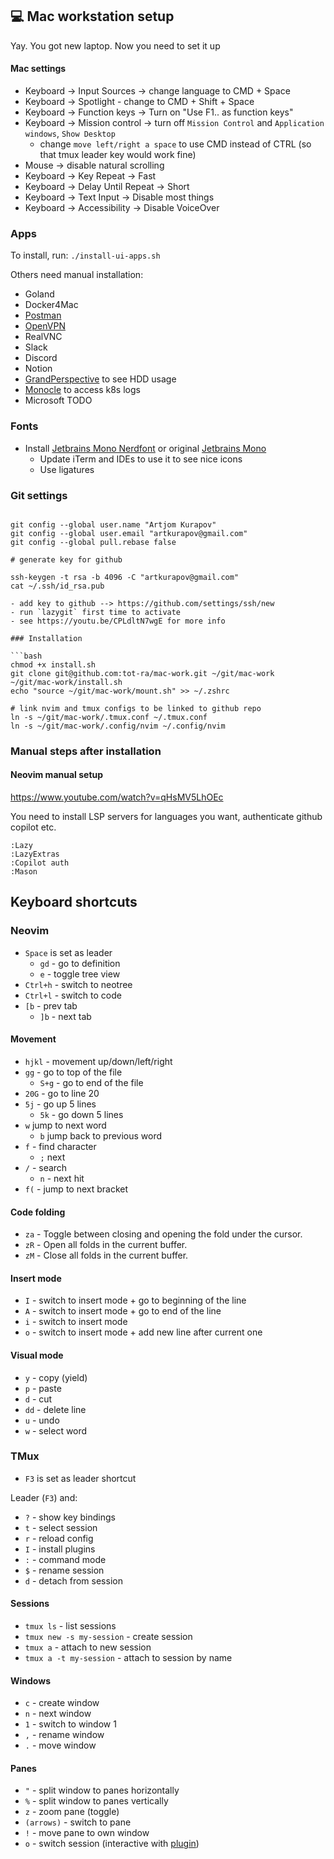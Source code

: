 ## 💻 Mac workstation setup

Yay. You got new laptop. Now you need to set it up

#### Mac settings

- Keyboard -> Input Sources -> change language to CMD + Space
- Keyboard -> Spotlight - change to CMD + Shift + Space
- Keyboard -> Function keys -> Turn on "Use F1.. as function keys"
- Keyboard -> Mission control -> turn off `Mission Control` and `Application windows`, `Show Desktop`
  - change `move left/right a space` to use CMD instead of CTRL
    (so that tmux leader key would work fine)
- Mouse -> disable natural scrolling
- Keyboard -> Key Repeat -> Fast
- Keyboard -> Delay Until Repeat -> Short
- Keyboard -> Text Input -> Disable most things
- Keyboard -> Accessibility -> Disable VoiceOver

### Apps

To install, run: `./install-ui-apps.sh`

Others need manual installation:

- Goland
- Docker4Mac
- [Postman](https://www.postman.com/downloads/)
- [OpenVPN](https://openvpn.net/downloads/openvpn-connect-latest.dmg)
- RealVNC
- Slack
- Discord
- Notion
- [GrandPerspective](https://grandperspectiv.sourceforge.net/) to see HDD usage
- [Monocle](https://monokle.io/download) to access k8s logs
- Microsoft TODO

### Fonts

- Install [Jetbrains Mono Nerdfont](https://www.nerdfonts.com/font-downloads) or original [Jetbrains Mono](https://www.jetbrains.com/lp/mono/)
  - Update iTerm and IDEs to use it to see nice icons
  - Use ligatures

### Git settings

````

git config --global user.name "Artjom Kurapov"
git config --global user.email "artkurapov@gmail.com"
git config --global pull.rebase false

# generate key for github

ssh-keygen -t rsa -b 4096 -C "artkurapov@gmail.com"
cat ~/.ssh/id_rsa.pub

- add key to github --> https://github.com/settings/ssh/new
- run `lazygit` first time to activate
- see https://youtu.be/CPLdltN7wgE for more info

### Installation

```bash
chmod +x install.sh
git clone git@github.com:tot-ra/mac-work.git ~/git/mac-work
~/git/mac-work/install.sh
echo "source ~/git/mac-work/mount.sh" >> ~/.zshrc

# link nvim and tmux configs to be linked to github repo
ln -s ~/git/mac-work/.tmux.conf ~/.tmux.conf
ln -s ~/git/mac-work/.config/nvim ~/.config/nvim
````

### Manual steps after installation

#### Neovim manual setup

https://www.youtube.com/watch?v=qHsMV5LhOEc

You need to install LSP servers for languages you want, authenticate github copilot etc.

```
:Lazy
:LazyExtras
:Copilot auth
:Mason
```

## Keyboard shortcuts

### Neovim

- `Space` is set as leader
  - `gd` - go to definition
  - `e` - toggle tree view
- `Ctrl+h` - switch to neotree
- `Ctrl+l` - switch to code
- `[b` - prev tab
  - `]b` - next tab

#### Movement

- `hjkl` - movement up/down/left/right
- `gg` - go to top of the file
  - `S+g` - go to end of the file
- `20G` - go to line 20
- `5j` - go up 5 lines
  - `5k` - go down 5 lines
- `w` jump to next word
  - `b` jump back to previous word
- `f` - find character
  - `;` next
- `/` - search
  - `n` - next hit
- `f(` - jump to next bracket

#### Code folding

- `za` - Toggle between closing and opening the fold under the cursor.
- `zR` - Open all folds in the current buffer.
- `zM` - Close all folds in the current buffer.

#### Insert mode

- `I` - switch to insert mode + go to beginning of the line
- `A` - switch to insert mode + go to end of the line
- `i` - switch to insert mode
- `o` - switch to insert mode + add new line after current one

#### Visual mode

- `y` - copy (yield)
- `p` - paste
- `d` - cut
- `dd` - delete line
- `u` - undo
- `w` - select word

### TMux

- `F3` is set as leader shortcut

Leader (`F3`) and:

- `?` - show key bindings
- `t` - select session
- `r` - reload config
- `I` - install plugins
- `:` - command mode
- `$` - rename session
- `d` - detach from session

#### Sessions

- `tmux ls` - list sessions
- `tmux new -s my-session` - create session
- `tmux a` - attach to new session
- `tmux a -t my-session` - attach to session by name

#### Windows

- `c` - create window
- `n` - next window
- `1` - switch to window 1
- `,` - rename window
- `.` - move window

#### Panes

- `"` - split window to panes horizontally
- `%` - split window to panes vertically
- `z` - zoom pane (toggle)
- `(arrows)` - switch to pane
- `!` - move pane to own window
- `o` - switch session (interactive with [plugin](https://github.com/omerxx/tmux-sessionx))
